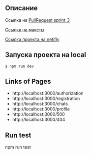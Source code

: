 ## Описание

Ссылка на [PullRequest sprint_3](https://github.com/koracell/middle.messenger.praktikum.yandex/pull/3)

[Ссылка на макеты](https://www.figma.com/file/jF5fFFzgGOxQeB4CmKWTiE/Chat_external_link?node-id=0%3A1)

[Ссылка проекта на netifly](https://remarkable-melba-18550e.netlify.app/)

## Запуска проекта на local
``` $ npm run dev ```

## Links of Pages

- http://localhost:3000/authorization
- http://localhost:3000/registration
- http://localhost:3000/chats
- http://localhost:3000/profile
- http://localhost:3000/500
- http://localhost:3000/404

## Run test
npm run test
